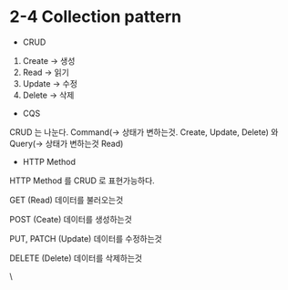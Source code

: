 # 2-4 Collection pattern

* CRUD

1. Create -> 생성
2. Read -> 읽기
3. Update -> 수정
4. Delete -> 삭제



* CQS

CRUD 는 나눈다. Command(-> 상태가 변하는것. Create, Update, Delete) 와 Query(-> 상태가 변하는것 Read)



* HTTP Method

HTTP Method  를 CRUD 로 표현가능하다.

GET (Read) 데이터를 불러오는것

POST (Ceate) 데이터를 생성하는것

PUT, PATCH (Update) 데이터를 수정하는것

DELETE (Delete) 데이터를 삭제하는것



\


